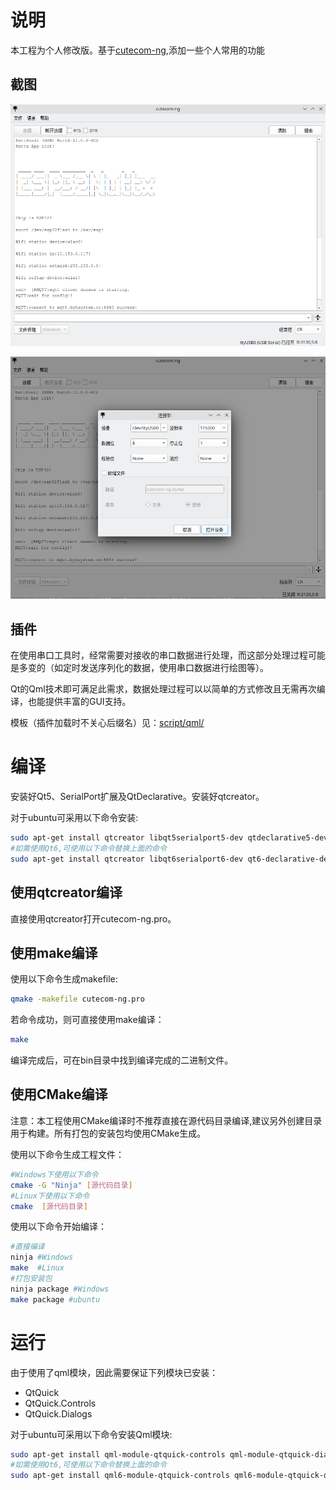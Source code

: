 # 说明

本工程为个人修改版。基于[cutecom-ng](doc/ReadMeOld.md),添加一些个人常用的功能

## 截图

![cutecom-ng-screenshot-1](doc/cutecom-ng-screenshot-1.png)

![cutecom-ng-screenshot-1](doc/cutecom-ng-screenshot-2.png)

## 插件

在使用串口工具时，经常需要对接收的串口数据进行处理，而这部分处理过程可能是多变的（如定时发送序列化的数据，使用串口数据进行绘图等）。

Qt的Qml技术即可满足此需求，数据处理过程可以以简单的方式修改且无需再次编译，也能提供丰富的GUI支持。

模板（插件加载时不关心后缀名）见：[script/qml/](script/qml/)

# 编译

安装好Qt5、SerialPort扩展及QtDeclarative。安装好qtcreator。

对于ubuntu可采用以下命令安装:

```bash
sudo apt-get install qtcreator libqt5serialport5-dev qtdeclarative5-dev
#如需使用Qt6,可使用以下命令替换上面的命令
sudo apt-get install qtcreator libqt6serialport6-dev qt6-declarative-dev libqt6core5compat6-dev
```

## 使用qtcreator编译

直接使用qtcreator打开cutecom-ng.pro。

## 使用make编译

使用以下命令生成makefile:

```bash
qmake -makefile cutecom-ng.pro
```

若命令成功，则可直接使用make编译：

```bash
make
```

编译完成后，可在bin目录中找到编译完成的二进制文件。

## 使用CMake编译

注意：本工程使用CMake编译时不推荐直接在源代码目录编译,建议另外创建目录用于构建。所有打包的安装包均使用CMake生成。

使用以下命令生成工程文件：

```bash
#Windows下使用以下命令
cmake -G "Ninja" [源代码目录]
#Linux下使用以下命令
cmake  [源代码目录]
```

使用以下命令开始编译：

```bash
#直接编译
ninja #Windows
make  #Linux
#打包安装包
ninja package #Windows
make package #ubuntu
```



# 运行

由于使用了qml模块，因此需要保证下列模块已安装：

- QtQuick
- QtQuick.Controls 
- QtQuick.Dialogs

对于ubuntu可采用以下命令安装Qml模块:

```bash
sudo apt-get install qml-module-qtquick-controls qml-module-qtquick-dialogs
#如需使用Qt6,可使用以下命令替换上面的命令
sudo apt-get install qml6-module-qtquick-controls qml6-module-qtquick-dialogs
```

